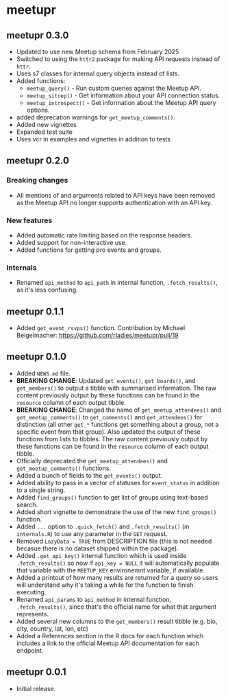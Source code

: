 # meetupr 

## meetupr 0.3.0

- Updated to use new Meetup schema from February 2025
- Switched to using the `httr2` package for making API requests instead of `httr`.
- Uses s7 classes for internal query objects instead of lists.
- Added functions:
  - `meetup_query()` - Run custom queries against the Meetup API.
  - `meetup_sitrep()` - Get information about your API connection status.
  - `meetup_introspect()` - Get information about the Meetup API query options.
- added deprecation warnings for `get_meetup_comments()`.
- Added new vignettes
- Expanded test suite
- Uses vcr in examples and vignettes in addition to tests


## meetupr 0.2.0

### Breaking changes

* All mentions of and arguments related to API keys have been removed as the Meetup API no longer supports authentication with an API key.

### New features

* Added automatic rate limiting based on the response headers.
* Added support for non-interactive use.
* Added functions for getting pro events and groups.

### Internals

* Renamed `api_method` to `api_path` in internal function, `.fetch_results()`, as it's less confusing.

## meetupr 0.1.1
* Added `get_event_rsvps()` function.  Contribution by Michael Beigelmacher: https://github.com/rladies/meetupr/pull/19

## meetupr 0.1.0

* Added `NEWS.md` file.
* **BREAKING CHANGE**: Updated `get_events()`, `get_boards()`, and `get_members()` to output a tibble with summarised information. The raw content previously output by these functions can be found in the `resource` column of each output tibble.  
* **BREAKING CHANGE**: Changed the name of `get_meetup_attendees()` and `get_meetup_comments()` to `get_comments()` and `get_attendees()` for distinction (all other `get_*` functions get something about a group, not a specific event from that group).  Also updated the output of these functions from lists to tibbles. The raw content previously output by these functions can be found in the `resource` column of each output tibble.  
* Officially deprecated the `get_meetup_attendees()` and `get_meetup_comments()` functions.
* Added a bunch of fields to the `get_events()` output.
* Added ability to pass in a vector of statuses for `event_status` in addition to a single string.
* Added `find_groups()` function to get list of groups using text-based search.
* Added short vignette to demonstrate the use of the new `find_groups()` function.
* Added `...` option to `.quick_fetch()` and `.fetch_results()` (in `internals.R`) to use any parameter in the `GET` request. 
* Removed `LazyData = TRUE` from DESCRIPTION file (this is not needed becasue there is no dataset shipped within the package).
* Added `.get_api_key()` internal function which is used inside `.fetch_results()` so now if `api_key = NULL` it will automatically populate that variable with the `MEETUP_KEY` environemnt variable, if available.
* Added a printout of how many results are returned for a query so users will understand why it's taking a while for the function to finish executing.
* Renamed `api_params` to `api_method` in internal function, `.fetch_results()`, since that's the official name for what that argument represents.
* Added several new columns to the `get_members()` result tibble (e.g. bio, city, country, lat, lon, etc)
* Added a References section in the R docs for each function which includes a link to the official Meetup API documentation for each endpoint.


## meetupr 0.0.1

* Initial release.
